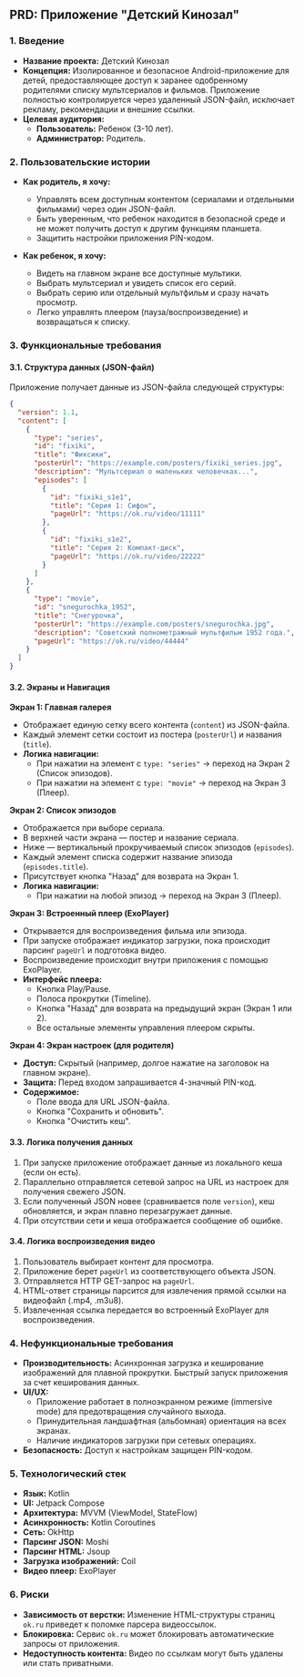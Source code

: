 ## PRD: Приложение "Детский Кинозал"

### 1. Введение

*   **Название проекта:** Детский Кинозал
*   **Концепция:** Изолированное и безопасное Android-приложение для детей, предоставляющее доступ к заранее одобренному родителями списку мультсериалов и фильмов. Приложение полностью контролируется через удаленный JSON-файл, исключает рекламу, рекомендации и внешние ссылки.
*   **Целевая аудитория:**
    *   **Пользователь:** Ребенок (3-10 лет).
    *   **Администратор:** Родитель.

### 2. Пользовательские истории

*   **Как родитель, я хочу:**
    *   Управлять всем доступным контентом (сериалами и отдельными фильмами) через один JSON-файл.
    *   Быть уверенным, что ребенок находится в безопасной среде и не может получить доступ к другим функциям планшета.
    *   Защитить настройки приложения PIN-кодом.

*   **Как ребенок, я хочу:**
    *   Видеть на главном экране все доступные мультики.
    *   Выбрать мультсериал и увидеть список его серий.
    *   Выбрать серию или отдельный мультфильм и сразу начать просмотр.
    *   Легко управлять плеером (пауза/воспроизведение) и возвращаться к списку.

### 3. Функциональные требования

#### 3.1. Структура данных (JSON-файл)

Приложение получает данные из JSON-файла следующей структуры:

```json
{
  "version": 1.1,
  "content": [
    {
      "type": "series",
      "id": "fixiki",
      "title": "Фиксики",
      "posterUrl": "https://example.com/posters/fixiki_series.jpg",
      "description": "Мультсериал о маленьких человечках...",
      "episodes": [
        {
          "id": "fixiki_s1e1",
          "title": "Серия 1: Сифон",
          "pageUrl": "https://ok.ru/video/11111"
        },
        {
          "id": "fixiki_s1e2",
          "title": "Серия 2: Компакт-диск",
          "pageUrl": "https://ok.ru/video/22222"
        }
      ]
    },
    {
      "type": "movie",
      "id": "snegurochka_1952",
      "title": "Снегурочка",
      "posterUrl": "https://example.com/posters/snegurochka.jpg",
      "description": "Советский полнометражный мультфильм 1952 года.",
      "pageUrl": "https://ok.ru/video/44444"
    }
  ]
}
```

#### 3.2. Экраны и Навигация

**Экран 1: Главная галерея**

*   Отображает единую сетку всего контента (`content`) из JSON-файла.
*   Каждый элемент сетки состоит из постера (`posterUrl`) и названия (`title`).
*   **Логика навигации:**
    *   При нажатии на элемент с `type: "series"` -> переход на Экран 2 (Список эпизодов).
    *   При нажатии на элемент с `type: "movie"` -> переход на Экран 3 (Плеер).

**Экран 2: Список эпизодов**

*   Отображается при выборе сериала.
*   В верхней части экрана — постер и название сериала.
*   Ниже — вертикальный прокручиваемый список эпизодов (`episodes`).
*   Каждый элемент списка содержит название эпизода (`episodes.title`).
*   Присутствует кнопка "Назад" для возврата на Экран 1.
*   **Логика навигации:**
    *   При нажатии на любой эпизод -> переход на Экран 3 (Плеер).

**Экран 3: Встроенный плеер (ExoPlayer)**

*   Открывается для воспроизведения фильма или эпизода.
*   При запуске отображает индикатор загрузки, пока происходит парсинг `pageUrl` и подготовка видео.
*   Воспроизведение происходит внутри приложения с помощью ExoPlayer.
*   **Интерфейс плеера:**
    *   Кнопка Play/Pause.
    *   Полоса прокрутки (Timeline).
    *   Кнопка "Назад" для возврата на предыдущий экран (Экран 1 или 2).
    *   Все остальные элементы управления плеером скрыты.

**Экран 4: Экран настроек (для родителя)**

*   **Доступ:** Скрытый (например, долгое нажатие на заголовок на главном экране).
*   **Защита:** Перед входом запрашивается 4-значный PIN-код.
*   **Содержимое:**
    *   Поле ввода для URL JSON-файла.
    *   Кнопка "Сохранить и обновить".
    *   Кнопка "Очистить кеш".

#### 3.3. Логика получения данных

1.  При запуске приложение отображает данные из локального кеша (если он есть).
2.  Параллельно отправляется сетевой запрос на URL из настроек для получения свежего JSON.
3.  Если полученный JSON новее (сравнивается поле `version`), кеш обновляется, и экран плавно перезагружает данные.
4.  При отсутствии сети и кеша отображается сообщение об ошибке.

#### 3.4. Логика воспроизведения видео

1.  Пользователь выбирает контент для просмотра.
2.  Приложение берет `pageUrl` из соответствующего объекта JSON.
3.  Отправляется HTTP GET-запрос на `pageUrl`.
4.  HTML-ответ страницы парсится для извлечения прямой ссылки на видеофайл (.mp4, .m3u8).
5.  Извлеченная ссылка передается во встроенный ExoPlayer для воспроизведения.

### 4. Нефункциональные требования

*   **Производительность:** Асинхронная загрузка и кеширование изображений для плавной прокрутки. Быстрый запуск приложения за счет кеширования данных.
*   **UI/UX:**
    *   Приложение работает в полноэкранном режиме (immersive mode) для предотвращения случайного выхода.
    *   Принудительная ландшафтная (альбомная) ориентация на всех экранах.
    *   Наличие индикаторов загрузки при сетевых операциях.
*   **Безопасность:** Доступ к настройкам защищен PIN-кодом.

### 5. Технологический стек

*   **Язык:** Kotlin
*   **UI:** Jetpack Compose
*   **Архитектура:** MVVM (ViewModel, StateFlow)
*   **Асинхронность:** Kotlin Coroutines
*   **Сеть:** OkHttp
*   **Парсинг JSON:** Moshi
*   **Парсинг HTML:** Jsoup
*   **Загрузка изображений:** Coil
*   **Видео плеер:** ExoPlayer

### 6. Риски

*   **Зависимость от верстки:** Изменение HTML-структуры страниц `ok.ru` приведет к поломке парсера видеоссылок.
*   **Блокировка:** Сервис `ok.ru` может блокировать автоматические запросы от приложения.
*   **Недоступность контента:** Видео по ссылкам могут быть удалены или стать приватными.
